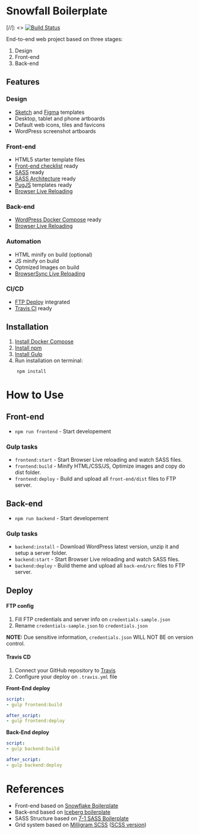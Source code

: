 # Snowfall Boilerplate
[//]: <> [![Build Status](https://travis-ci.org/marceloglacial/snowfall-boilerplate.svg?branch=master)](https://travis-ci.org/marceloglacial/snowfall-boilerplate)

End-to-end web project based on three stages:
1. Design 
2. Front-end
3. Back-end

## Features

### Design

 - <a href="https://www.sketchapp.com/">Sketch</a> and <a href="https://www.figma.com/">Figma</a> templates
 - Desktop, tablet and phone artboards
 - Default web icons, tiles and favicons 
 - WordPress screenshot artboards

### Front-end
- HTML5 starter template files
- <a href="https://github.com/thedaviddias/Front-End-Checklist">Front-end checklist</a> ready
- <a href="https://sass-lang.com/">SASS</a> ready
- <a href="https://sass-guidelin.es/#architecture">SASS Architecture</a> ready
- <a href="https://pugjs.com/">PugJS</a> templates ready
- <a href="https://www.browsersync.io/">Browser Live Reloading</a>

### Back-end
- <a href="https://docs.docker.com/compose/wordpress/">WordPress Docker Compose</a> ready
- <a href="https://www.browsersync.io/">Browser Live Reloading</a>

### Automation
- HTML minify on build (optional)
- JS minify on build
- Optmized Images on build
- <a href="https://www.browsersync.io/">BrowserSync Live Reloading</a>

### CI/CD
- <a href="#deploy">FTP Deploy</a> integrated
- <a href="#deploy">Travis CI</a> ready


## Installation

1. <a href="https://docs.docker.com/compose/install/">Install Docker Compose</a>
2. [Install npm](https://www.npmjs.com/get-npm)
3. [Install Gulp](https://gulpjs.com)
4. Run installation on terminal: 

```terminal
    npm install 
```

# How to Use

## Front-end

- `npm run frontend` - Start developement

### Gulp tasks
- `frontend:start` - Start Browser Live reloading and watch SASS files.
- `frontend:build` - Minify HTML/CSS/JS, Optimize images and copy do dist folder.
- `frontend:deploy` - Build and upload all `front-end/dist` files to FTP server.

## Back-end

- `npm run backend` - Start developement

### Gulp tasks
- `backend:install` - Download WordPress latest version, unzip it and setup a server folder.
- `backend:start` -  Start Browser Live reloading and watch SASS files.
- `backend:deploy` -  Build theme and upload all `back-end/src` files to FTP server.

## Deploy

#### FTP config

1. Fill FTP credentials and server info on `credentials-sample.json` 
2. Rename `credentials-sample.json` to `credentials.json`

<strong>NOTE:</strong>
Due sensitive information, `credentials.json` WILL NOT BE on version control.

#### Travis CD
1. Connect your GitHub repository to <a href="https://travis-ci.org/">Travis</a>
2. Configure your deploy on `.travis.yml` file

<strong>Front-End deploy</strong>

```yml
script:
- gulp frontend:build

after_script:
- gulp frontend:deploy
```

<strong>Back-End deploy</strong>

```yml 
script:
- gulp backend:build

after_script:
- gulp backend:deploy
```


# References
- Front-end based on <a href="https://github.com/marceloglacial/snowflake-boilerplate">Snowflake Boilerplate</a> 
- Back-end based on <a href="https://github.com/marceloglacial/iceberg-boilerplate">Iceberg boilerplate</a>
- SASS Structure based on <a href="https://github.com/HugoGiraudel/sass-boilerplate">7-1 SASS Boilerplate</a> 
- Grid system based on <a href="https://milligram.io/">Milligram SCSS</a> (<a href="https://www.npmjs.com/package/milligram-scss">SCSS version</a>)


